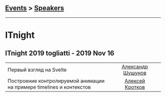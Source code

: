 ## [Events](../README.md) > [Speakers](../speakers.md)
---

# ITnight

## ITnight 2019 togliatti - 2019 Nov 16 
| | | |
| --- | :---: | --- |
| Первый взгляд на Svelte  |  [Александр Шушунов](../../speakers/Александр%20Шушунов.md)  |    |
| Построение контролируемой анимации на примере timelines и контекстов  |  [Алексей Кротков](../../speakers/Алексей%20Кротков.md)  |    |
